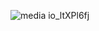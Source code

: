 ![media io_ltXPl6fj](https://github.com/GhostSanket14/GhostSanket14/assets/99405599/72073bad-f84d-4500-afda-b54d22545fb2)
